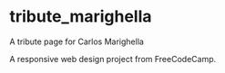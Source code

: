 # tribute_marighella
A tribute page for Carlos Marighella

A responsive web design project from FreeCodeCamp.
